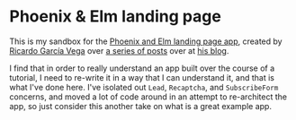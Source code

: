 # Phoenix & Elm landing page

This is my sandbox for the [Phoenix and Elm landing page app][], created by
[Ricardo García Vega][] over [a series of posts][App blog posts] over at
[his blog][codeloveandboards].

I find that in order to really understand an app built over the course of a
tutorial, I need to re-write it in a way that I can understand it, and that is
what I've done here.  I've isolated out `Lead`, `Recaptcha`, and `SubscribeForm`
concerns, and moved a lot of code around in an attempt to re-architect the app,
so just consider this another take on what is a great example app.

[App blog posts]: http://codeloveandboards.com/blog/2017/12/02/phoenix-elm-landing-page-pt-1/
[Phoenix and Elm landing page app]: https://github.com/bigardone/phoenix-and-elm-landing-page
[Ricardo García Vega]: https://twitter.com/bigardone
[codeloveandboards]: http://codeloveandboards.com/
